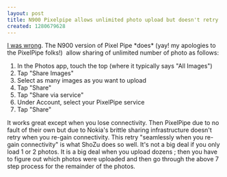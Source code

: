 ```yaml
---
layout: post
title: N900 Pixelpipe allows unlimited photo upload but doesn't retry
created: 1280679628
---
```

<p><a href="http://rolandtanglao.com/archives/2010/07/28/why-do-i-continue-use-n82-instead-n900-my-cameraphone-photos-shozu#comment-30510">I was wrong</a>. The N900 version of Pixel Pipe *does* (yay! my apologies to the PixelPipe folks!) &nbsp;allow sharing of unlimited number of photo as follows:</p><ol><li>In the Photos app, touch the top (where it typically says "All Images")</li><li>Tap "Share Images"</li><li>Select as many images as you want to upload</li><li>Tap "Share"</li><li>Tap "Share via service"</li><li>Under Account, select your PixelPipe service</li><li>Tap "Share"</li></ol><p>It works great except when you lose connectivity. Then PixelPipe due to no fault of their own but due to Nokia's brittle sharing infrastructure doesn't retry when you re-gain connectivity. This retry "seamlessly when you re-gain connectivity" is what ShoZu does so well. It's not a big deal if you only load 1 or 2 photos. It is a big deal when you upload dozens ; then you have to figure out which photos were uploaded and then go through the above 7 step process for the remainder of the photos.</p>
